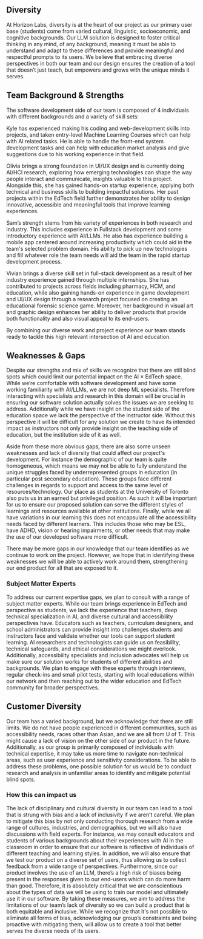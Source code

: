 Diversity
---

At Horizon Labs, diversity is at the heart of our project as our primary user base (students) come from varied cultural, linguistic, socioeconomic, and cognitive backgrounds. Our LLM solution is designed to foster critical thinking in any mind, of any background, meaning it must be able to understand and adapt to these differences and provide meaningful and respectful prompts to its users. We believe that embracing diverse perspectives in both our team and our design ensures the creation of a tool that doesn’t just teach, but empowers and grows with the unique minds it serves. 


Team Background & Strengths
---
The software development side of our team is composed of 4 individuals with different backgrounds and a variety of skill sets:

Kyle has experienced making his coding and web-development skills into projects, and taken entry-level Machine Learning Courses which can help with AI related tasks. He is able to handle the front-end system development tasks and can help with education market analysis and give suggestions due to his working experience in that field. 

Olivia brings a strong foundation in UI/UX design and is currently doing AI/HCI research, exploring how emerging technologies can shape the way people interact and communicate, insights valuable to this project. Alongside this, she has gained hands-on startup experience, applying both technical and business skills to building impactful solutions. Her past projects within the EdTech field further demonstrates her ability to design innovative, accessible and meaningful tools that improve learning experiences. 

Sam’s strength stems from his variety of experiences in both research and industry. This includes experience in Fullstack development and some introductory experience with AI/LLMs. He also has experience building a mobile app centered around increasing productivity which could aid in the team's selected problem domain. His ability to pick up new technologies and fill whatever role the team needs will aid the team in the rapid startup development process.

Vivian brings a diverse skill set in full-stack development as a result of her industry experience gained through multiple internships. She has contributed to projects across fields including pharmacy, HCM, and education, while also gaining hands-on experience in game development and UI/UX design through a research project focused on creating an educational forensic science game. Moreover, her background in visual art and graphic design enhances her ability to deliver products that provide both functionality and also visual appeal to its end-users.

By combining our diverse work and project experience our team stands ready to tackle this high relevant intersection of AI and education.
## Weaknesses & Gaps

Despite our strengths and mix of skills we recognize that there are still blind spots which could limit our potential impact on the AI × EdTech space. While we’re comfortable with software development and have some working familiarity with AI/LLMs, we are not deep ML specialists. Therefore interacting with specialists and research in this domain will be crucial in ensuring our software solution actually solves the issues we are seeking to address. Additionally while we have insight on the student side of the education space we lack the perspective of the instructor side. Without this perspective it will be difficult for any solution we create to have its intended impact as instructors not only provide insight on the teaching side of education, but the institution side of it as well.

Aside from these more obvious gaps, there are also some unseen weaknesses and lack of diversity that could affect our project's development. For instance the demographic of our team is quite homogeneous, which means we may not be able to fully understand the unique struggles faced by underrepresented groups in education (in particular post secondary education). These groups face different challenges in regards to support and access to the same level of resources/technology. Our place as students at the University of Toronto also puts us in an earned but privileged position. As such it will be important for us to ensure our proposed solution can serve the different styles of learnings and resources available at other institutions. Finally, while we all have variations in our learning this does not encapsulate all the accessibility needs faced by different learners. This includes those who may be ESL, have ADHD, vision or hearing impairments, or other needs that may make the use of our developed software more difficult. 

There may be more gaps in our knowledge that our team identifies as we continue to work on the project. However, we hope that in identifying these weaknesses we will be able to actively work around them, strengthening our end product for all that are exposed to it.

### Subject Matter Experts

To address our current expertise gaps, we plan to consult with a range of subject matter experts. While our team brings experience in EdTech and perspective as students, we lack the experience that teachers, deep technical specialization in AI, and diverse cultural and accessibility perspectives have. Educators such as teachers, curriculum designers, and school administrators can provide insight into challenges students and instructors face and validate whether our tools can support student learning. AI researchers and technologists can guide us on feasibility, technical safeguards, and ethical considerations we might overlook. Additionally, accessibility specialists and inclusion advocates will help us make sure our solution works for students of different abilities and backgrounds. We plan to engage with these experts through interviews, regular check-ins and small pilot tests, starting with local educations within our network and then reaching out to the wider education and EdTech community for broader perspectives.


## Customer Diversity

Our team has a varied background, but we acknowledge that there are still limits. We do not have people experienced in different communities, such as accessibility needs, races other than Asian, and we are all from U of T. This might cause a lack of vision on the other side of our product in the future. Additionally, as our group is primarily composed of individuals with technical expertise, it may take us more time to navigate non-technical areas, such as user experience and sensitivity considerations. To be able to address these problems, one possible solution for us would be to conduct research and analysis in unfamiliar areas to identify and mitigate potential blind spots.

### How this can impact us

The lack of disciplinary and cultural diversity in our team can lead to a tool that is strung with bias and a lack of inclusivity if we aren’t careful. We plan to mitigate this bias by not only conducting thorough research from a wide range of cultures, industries, and demographics, but we will also have discussions with field experts. For instance, we may consult educators and students of various backgrounds about their experiences with AI in the classroom in order to ensure that our software is reflective of individuals of different teaching and learning styles. In addition, we will also ensure that we test our product on a diverse set of users, thus allowing us to collect feedback from a wide range of perspectives. Furthermore, since our product involves the use of an LLM, there’s a high risk of biases being present in the responses given to our end-users which can do more harm than good. Therefore, it is absolutely critical that we are conscientious about the types of data we will be using to train our model and ultimately use it in our software. By taking these measures, we aim to address the limitations of our team’s lack of diversity so we can build a product that is both equitable and inclusive. While we recognize that it's not possible to eliminate all forms of bias, acknowledging our group’s constraints and being proactive with mitigating them, will allow us to create a tool that better serves the diverse needs of its users.
